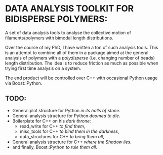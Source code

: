 # DATA ANALYSIS TOOLKIT FOR BIDISPERSE POLYMERS:

A set of data analysis tools to analyse the collective motion of filaments/polymers with bimodal length distributions.

Over the course of my PhD, I have written a ton of such analysis tools. This is an attempt to combine all of them in a package aimed at the general analysis of polymers with a *polydisperse* (i.e. changing number of beads) length distribution. The idea is to reduce friction as much as possible when trying first time analysis on a system.  

The end product will be controlled over C++ with occasional Python usage via Boost::Python. 

## TODO:

* General plot structure for Python *in its halls of stone*.
* General analysis structure for Python *doomed to die*.
* Boilerplate for C++ on his *dark throne*:
  * read_write for C++ *to find them*,
  * misc_tools for C++ *to bind them in the darkness*,
  * data_structures for C++ *to bring them all*, 
* General analysis structure for C++ *where the Shadow lies*.
* and finally, Boost::Python *to rule them all*. 
